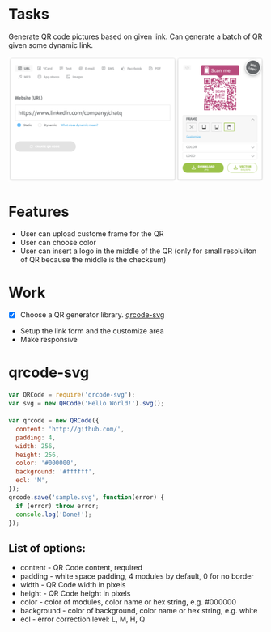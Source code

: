 # Tasks

Generate QR code pictures based on given link. Can generate a batch of QR given some dynamic link.

![Example](./preview-of-qr-generator.png)

# Features

- User can upload custome frame for the QR
- User can choose color
- User can insert a logo in the middle of the QR (only for small resoluiton of QR because the middle is the checksum)

# Work

- [x] Choose a QR generator library. [qrcode-svg](https://github.com/papnkukn/qrcode-svg)
- Setup the link form and the customize area
- Make responsive

# qrcode-svg

```javascript
var QRCode = require('qrcode-svg');
var svg = new QRCode('Hello World!').svg();

var qrcode = new QRCode({
  content: 'http://github.com/',
  padding: 4,
  width: 256,
  height: 256,
  color: '#000000',
  background: '#ffffff',
  ecl: 'M',
});
qrcode.save('sample.svg', function(error) {
  if (error) throw error;
  console.log('Done!');
});
```

## List of options:

- content - QR Code content, required
- padding - white space padding, 4 modules by default, 0 for no border
- width - QR Code width in pixels
- height - QR Code height in pixels
- color - color of modules, color name or hex string, e.g. #000000
- background - color of background, color name or hex string, e.g. white
- ecl - error correction level: L, M, H, Q


